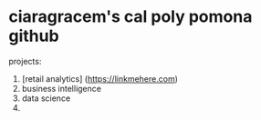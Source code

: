 # ciaragracem's cal poly pomona github

projects:
1) [retail analytics] (https://linkmehere.com)
2) business intelligence
3) data science
4) 
